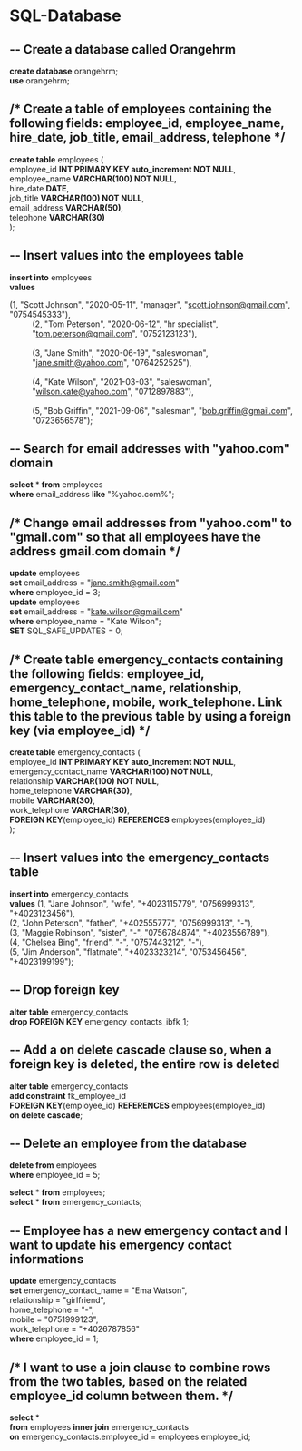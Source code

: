 # SQL-Database
## --  Create a database called Orangehrm
**create database** orangehrm; <br>
**use** orangehrm;

## /* Create a table of employees containing the following fields: employee_id, employee_name, hire_date, job_title, email_address, telephone */
**create table** employees ( <br>
employee_id **INT PRIMARY KEY auto_increment NOT NULL**, <br>
employee_name **VARCHAR(100) NOT NULL**, <br>
hire_date **DATE**, <br>
job_title **VARCHAR(100) NOT NULL**, <br>
email_address **VARCHAR(50)**, <br>
telephone **VARCHAR(30)** <br>
);

## -- Insert values into the employees table
**insert into** employees <br> 
**values** <dt>(1, "Scott Johnson", "2020-05-11", "manager", "scott.johnson@gmail.com", "0754545333"), </dd> <br>
	   <dd>(2, "Tom Peterson", "2020-06-12", "hr specialist", "tom.peterson@gmail.com", "0752123123"), </dd> <br>
           <dd>(3, "Jane Smith", "2020-06-19", "saleswoman", "jane.smith@yahoo.com", "0764252525"),  </dd> <br>
           <dd>(4, "Kate Wilson", "2021-03-03", "saleswoman", "wilson.kate@yahoo.com", "0712897883"), </dd> <br>
           <dd>(5, "Bob Griffin", "2021-09-06", "salesman", "bob.griffin@gmail.com", "0723656578"); </dd> 

## -- Search for email addresses with "yahoo.com" domain
**select** * **from** employees <br>
**where** email_address **like** "%yahoo.com%"; <br>

## /* Change email addresses from "yahoo.com" to "gmail.com" so that all employees have the address gmail.com domain */
**update** employees <br>
**set** email_address = "jane.smith@gmail.com" <br>
**where** employee_id = 3; <br> 
**update** employees <br>
**set** email_address = "kate.wilson@gmail.com" <br>
**where** employee_name = "Kate Wilson"; <br>
**SET** SQL_SAFE_UPDATES = 0;

## /* Create table emergency_contacts containing the following fields: employee_id, emergency_contact_name, relationship, home_telephone, mobile, work_telephone. Link this table to the previous table by using a foreign key (via employee_id) */

**create table** emergency_contacts ( <br>
employee_id **INT PRIMARY KEY auto_increment NOT NULL**, <br>
emergency_contact_name **VARCHAR(100) NOT NULL**, <br>
relationship **VARCHAR(100) NOT NULL**, <br>
home_telephone **VARCHAR(30)**, <br>
mobile **VARCHAR(30)**, <br>
work_telephone **VARCHAR(30)**, <br>
**FOREIGN KEY**(employee_id) **REFERENCES** employees(employee_id) <br>
);

## -- Insert values into the emergency_contacts table
**insert into** emergency_contacts <br>
**values** (1, "Jane Johnson", "wife", "+4023115779", "0756999313", "+4023123456"), <br>
	   (2, "John Peterson", "father", "+402555777", "0756999313", "-"), <br>
           (3, "Maggie Robinson", "sister", "-", "0756784874", "+4023556789"), <br>
           (4, "Chelsea Bing", "friend", "-", "0757443212", "-"), <br>
           (5, "Jim Anderson", "flatmate", "+4023323214", "0753456456", "+4023199199");

## -- Drop foreign key
**alter table** emergency_contacts <br>
**drop FOREIGN KEY** emergency_contacts_ibfk_1;

## -- Add a on delete cascade clause so, when a foreign key is deleted, the entire row is deleted
**alter table** emergency_contacts <br>
**add constraint** fk_employee_id <br>
**FOREIGN KEY**(employee_id) **REFERENCES** employees(employee_id) <br>
**on delete cascade**;

## -- Delete an employee from the database
**delete from** employees <br>
**where** employee_id = 5;

**select** * **from** employees; <br>
**select** * **from** emergency_contacts;

## -- Employee has a new emergency contact and I want to update his emergency contact informations
**update** emergency_contacts <br>
**set** emergency_contact_name = "Ema Watson", <br>
		relationship = "girlfriend", <br>
        	home_telephone = "-", <br>
        	mobile = "0751999123", <br>
        	work_telephone = "+4026787856" <br>
**where** employee_id = 1;

## /* I want to use a join clause to combine rows from the two tables, based on the related  employee_id column between them. */
**select** * <br>
**from** employees **inner join** emergency_contacts <br>
**on** emergency_contacts.employee_id = employees.employee_id;
